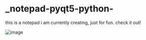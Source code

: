 # _notepad-pyqt5-python-
this is a notepad i am currently creating, just for fun. check it out!

![image](https://user-images.githubusercontent.com/43742265/185793817-800684fc-b4da-42d6-ab6b-0289d2f84db0.png)

